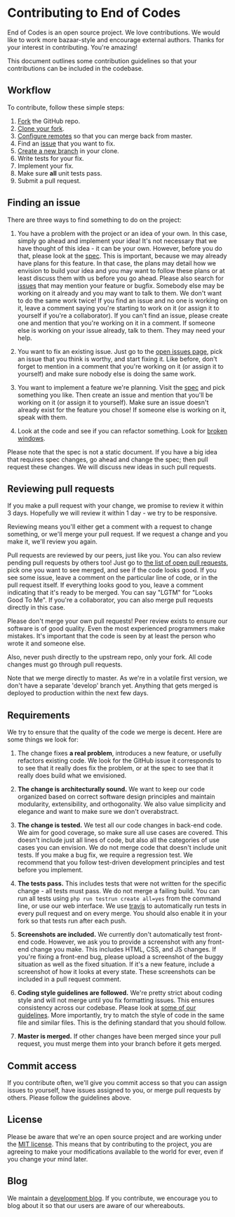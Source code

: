 # Contributing to End of Codes

End of Codes is an open source project. We love contributions. We would like to
work more bazaar-style and encourage external authors. Thanks for your interest
in contributing. You're amazing!

This document outlines some contribution guidelines so that your contributions
can be included in the codebase.

## Workflow
To contribute, follow these simple steps:

1. [Fork](https://help.github.com/articles/fork-a-repo) the GitHub repo.
1. [Clone your fork](https://help.github.com/articles/fork-a-repo#step-2-clone-your-fork).
1. [Configure remotes](https://help.github.com/articles/fork-a-repo#step-3-configure-remotes)
   so that you can merge back from master.
1. Find an [issue](https://github.com/dionyziz/endofcodes/issues) that you want to fix.
1. [Create a new branch](http://git-scm.com/book/en/Git-Branching-Basic-Branching-and-Merging)
   in your clone.
1. Write tests for your fix.
1. Implement your fix.
1. Make sure **all** unit tests pass.
1. Submit a pull request.

## Finding an issue
There are three ways to find something to do on the project:

1. You have a problem with the project or an idea of your own. In this case,
simply go ahead and implement your idea! It's not necessary that we have
thought of this idea - it can be your own. However, before you do that, please
look at the 
[spec](https://github.com/dionyziz/endofcodes/blob/master/SPECIFICATION.md).
This is important, because we may already have plans for this feature. In that
case, the plans may detail how we envision to build your idea and you may want
to follow these plans or at least discuss them with us before you go
ahead. Please also search for
[issues](https://github.com/dionyziz/endofcodes/issues?state=open)
that may mention your feature or bugfix. Somebody else may be working on it
already and you may want to talk to them. We don't want to do the same work
twice! If you find an issue and no one is working on it, leave a comment saying
you're starting to work on it (or assign it to yourself if you're a
collaborator). If you can't find an issue, please create one and mention that
you're working on it in a comment. If someone else is working on your issue
already, talk to them. They may need your help.

1. You want to fix an existing issue. Just go to the
[open issues page](https://github.com/dionyziz/endofcodes/issues?state=open),
pick an issue that you think is worthy, and start fixing it. Like before, don't
forget to mention in a comment that you're working on it (or assign it to
yourself) and make sure nobody else is doing the same work.

1. You want to implement a feature we're planning. Visit the
[spec](https://github.com/dionyziz/endofcodes/blob/master/SPECIFICATION.md)
and pick something you like. Then create an issue and mention that you'll
be working on it (or assign it to yourself). Make sure an issue doesn't already
exist for the feature you chose! If someone else is working on it, speak with
them.

1. Look at the code and see if you can refactor something. Look for
[broken windows](http://pragmatictips.com/4).

Please note that the spec is not a static document. If you have a big idea that
requires spec changes, go ahead and change the spec; then pull request these
changes. We will discuss new ideas in such pull requests.

## Reviewing pull requests
If you make a pull request with your change, we promise to review it within
3 days. Hopefully we will review it within 1 day - we try to be responsive.

Reviewing means you'll either get a comment with a request to change something,
or we'll merge your pull request. If we request a change and you make it, we'll
review you again.

Pull requests are reviewed by our peers, just like you. You can also review
pending pull requests by others too! Just go to 
[the list of open pull requests](https://github.com/dionyziz/endofcodes/pulls),
pick one you want to see merged, and see if the code looks good. If you see
some issue, leave a comment on the particular line of code, or in the pull
request itself. If everything looks good to you, leave a comment indicating
that it's ready to be merged. You can say "LGTM" for "Looks Good To Me". If
you're a collaborator, you can also merge pull requests directly in this case.

Please don't merge your own pull requests! Peer review exists to ensure our
software is of good quality. Even the most experienced programmers make
mistakes. It's important that the code is seen by at least the person who
wrote it and someone else.

Also, never push directly to the upstream repo, only your fork. All code changes
must go through pull requests.

Note that we merge directly to master. As we're in a volatile first version, we
don't have a separate 'develop' branch yet. Anything that gets merged is
deployed to production within the next few days.

## Requirements
We try to ensure that the quality of the code we merge is decent. Here are
some things we look for:

1. The change fixes **a real problem**, introduces a new feature, or usefully
refactors existing code. We look for the GitHub issue it corresponds to to see
that it really does fix the problem, or at the spec to see that it really does
build what we envisioned.

1. **The change is architecturally sound.** We want to keep our code organized
based on correct software design principles and maintain modularity,
extensibility, and orthogonality. We also value simplicity and elegance and
want to make sure we don't overabstract.

1. **The change is tested.** We test all our code changes in back-end code. We
aim for good coverage, so make sure all use cases are covered. This doesn't
include just all lines of code, but also all the categories of use cases you can
envision. We do not merge code that doesn't include unit tests. If you make a
bug fix, we require a regression test. We recommend that you follow test-driven
development principles and test before you implement.

1. **The tests pass.** This includes tests that were not written for the
specific change - all tests must pass. We do not merge a failing build. You can
run all tests using `php run testrun create all=yes` from the command line, or
use our web interface.  We use
[travis](https://travis-ci.org/dionyziz/endofcodes)
to automatically run tests in every pull request and on every merge. You should
also enable it in your fork so that tests run after each push.

1. **Screenshots are included.** We currently don't automatically test front-end
code. However, we ask you to provide a screenshot with any front-end change you
make. This includes HTML, CSS, and JS changes. If you're fixing a front-end bug,
please upload a screenshot of the buggy situation as well as the fixed
situation. If it's a new feature, include a screenshot of how it looks at every
state. These screenshots can be included in a pull request comment.

1. **Coding style guidelines are followed.** We're pretty strict about coding style
and will not merge until you fix formatting issues. This ensures consistency
across our codebase. Please look at
[some of our guidelines](https://dionyziz.com/Style). More importantly, try to
match the style of code in the same file and similar files. This is the defining
standard that you should follow.

1. **Master is merged.** If other changes have been merged since your pull request,
you must merge them into your branch before it gets merged.

## Commit access
If you contribute often, we'll give you commit access so that you can assign
issues to yourself, have issues assigned to you, or merge pull requests by
others. Please follow the guidelines above.

## License
Please be aware that we're an open source project and are working under the
[MIT license](https://en.wikipedia.org/wiki/MIT_License).
This means that by contributing to the project, you are agreeing to make your
modifications available to the world for ever, even if you change your mind
later.

## Blog
We maintain a [development blog](http://blog.endofcodes.com/). If you
contribute, we encourage you to blog about it so that our users are aware of
our whereabouts.
